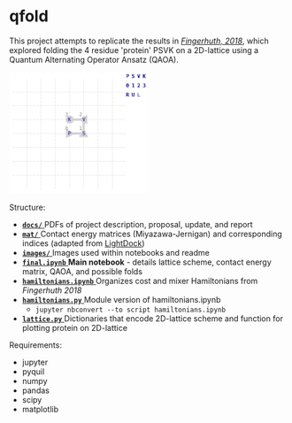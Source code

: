 # qfold

This project attempts to replicate the results in [*Fingerhuth, 2018*](https://arxiv.org/pdf/1810.13411.pdf), which explored folding the 4 residue 'protein' PSVK on a 2D-lattice using a Quantum Alternating Operator Ansatz (QAOA).

<img src="images/psvk.png" alt="PSVK" width="250"/>

Structure:
- [**`docs/`** ](https://github.com/slongwell/qfold/tree/master/docs) PDFs of project description, proposal, update, and report
- [**`mat/`** ](https://github.com/slongwell/qfold/tree/master/mat) Contact energy matrices (Miyazawa-Jernigan) and corresponding indices (adapted from [LightDock](https://github.com/brianjimenez/lightdock/blob/master/docs/README.md))
- [**`images/`** ](https://github.com/slongwell/qfold/tree/master/images) Images used within notebooks and readme
- [**`final.ipynb`** ](https://github.com/slongwell/qfold/blob/master/final.ipynb) **Main notebook** - details lattice scheme, contact energy matrix, QAOA, and possible folds
- [**`hamiltonians.ipynb`** ](https://github.com/slongwell/qfold/blob/master/hamiltonians.ipynb) Organizes cost and mixer Hamiltonians from _Fingerhuth 2018_
- [**`hamiltonians.py`** ](https://github.com/slongwell/qfold/blob/master/hamiltonians.py) Module version of hamiltonians.ipynb
  - `jupyter nbconvert --to script hamiltonians.ipynb`
- [**`lattice.py`** ](https://github.com/slongwell/qfold/blob/master/lattice.py) Dictionaries that encode 2D-lattice scheme and function for plotting protein on 2D-lattice

Requirements:
- jupyter
- pyquil
- numpy
- pandas
- scipy
- matplotlib
